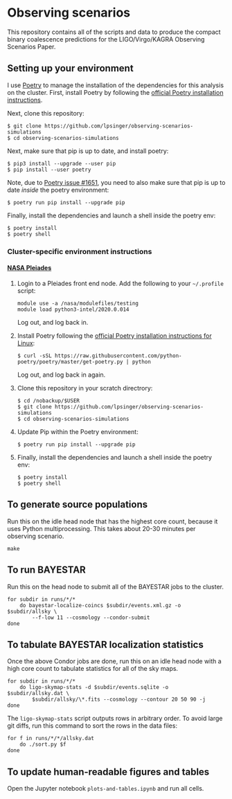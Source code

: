 # Observing scenarios

This repository contains all of the scripts and data to produce the compact
binary coalescence predictions for the LIGO/Virgo/KAGRA Observing Scenarios
Paper.

## Setting up your environment

I use [Poetry] to manage the installation of the dependencies for this analysis
on the cluster. First, install Poetry by following the
[official Poetry installation instructions].

Next, clone this repository:

    $ git clone https://github.com/lpsinger/observing-scenarios-simulations
    $ cd observing-scenarios-simulations

Next, make sure that pip is up to date, and install poetry:

    $ pip3 install --upgrade --user pip
    $ pip install --user poetry

Note, due to [Poetry issue #1651], you need to also make sure that pip is up to
date _inside_ the poetry environment:

    $ poetry run pip install --upgrade pip

Finally, install the dependencies and launch a shell inside the poetry env:

    $ poetry install
    $ poetry shell

### Cluster-specific environment instructions

#### [NASA Pleiades]

1.  Login to a Pleiades front end node. Add the following to your `~/.profile`
    script:

        module use -a /nasa/modulefiles/testing
        module load python3-intel/2020.0.014

    Log out, and log back in.

2.  Install Poetry following the
    [official Poetry installation instructions for Linux]:

        $ curl -sSL https://raw.githubusercontent.com/python-poetry/poetry/master/get-poetry.py | python

    Log out, and log back in again.

3.  Clone this repository in your scratch directrory:

        $ cd /nobackup/$USER
        $ git clone https://github.com/lpsinger/observing-scenarios-simulations
        $ cd observing-scenarios-simulations

4.  Update Pip within the Poetry environment:

        $ poetry run pip install --upgrade pip

5.  Finally, install the dependencies and launch a shell inside the poetry env:

        $ poetry install
        $ poetry shell

## To generate source populations

Run this on the idle head node that has the highest core count,
because it uses Python multiprocessing.
This takes about 20-30 minutes per observing scenario.

    make

## To run BAYESTAR

Run this on the head node to submit all of the BAYESTAR jobs to the cluster.

    for subdir in runs/*/*
        do bayestar-localize-coincs $subdir/events.xml.gz -o $subdir/allsky \
            --f-low 11 --cosmology --condor-submit
    done

## To tabulate BAYESTAR localization statistics

Once the above Condor jobs are done, run this on an idle head node with a high
core count to tabulate statistics for all of the sky maps.

    for subdir in runs/*/*
        do ligo-skymap-stats -d $subdir/events.sqlite -o $subdir/allsky.dat \
            $subdir/allsky/\*.fits --cosmology --contour 20 50 90 -j
    done

The `ligo-skymap-stats` script outputs rows in arbitrary order. To avoid large
git diffs, run this command to sort the rows in the data files:

    for f in runs/*/*/allsky.dat
        do ./sort.py $f
    done

## To update human-readable figures and tables

Open the Jupyter notebook `plots-and-tables.ipynb` and run all cells.


[Poetry]: https://python-poetry.org
[Poetry issue #1651]: https://github.com/python-poetry/poetry/issues/1651
[official Poetry installation instructions]: https://python-poetry.org/docs/#installation
[official Poetry installation instructions for Linux]: https://python-poetry.org/docs/#osx-linux-bashonwindows-install-instructions
[NASA Pleiades]: https://www.nas.nasa.gov/hecc/
